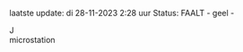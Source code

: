 laatste update: 
di 28-11-2023  2:28   uur 
Status: FAALT - geel - 
<div class="service R">J</div><div class="service Y">microstation</div>